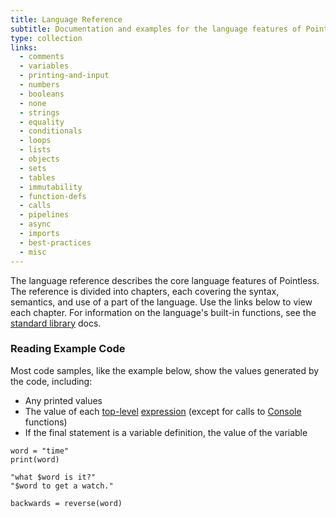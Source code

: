 ```yaml
---
title: Language Reference
subtitle: Documentation and examples for the language features of Pointless
type: collection
links:
  - comments
  - variables
  - printing-and-input
  - numbers
  - booleans
  - none
  - strings
  - equality
  - conditionals
  - loops
  - lists
  - objects
  - sets
  - tables
  - immutability
  - function-defs
  - calls
  - pipelines
  - async
  - imports
  - best-practices
  - misc
---
```


The language reference describes the core language features of Pointless. The
reference is divided into chapters, each covering the syntax, semantics, and use
of a part of the language. Use the links below to view each chapter. For
information on the language's built-in functions, see the
[standard library](/stdlib) docs.

### Reading Example Code

Most code samples, like the example below, show the values generated by the
code, including:

- Any printed values
- The value of each [top-level](/misc#top-level) [expression](/misc#expressions)
  (except for calls to [Console](/stdlib/Console) functions)
- If the final statement is a variable definition, the value of the variable

```ptls
word = "time"
print(word)

"what $word is it?"
"$word to get a watch."

backwards = reverse(word)
```
